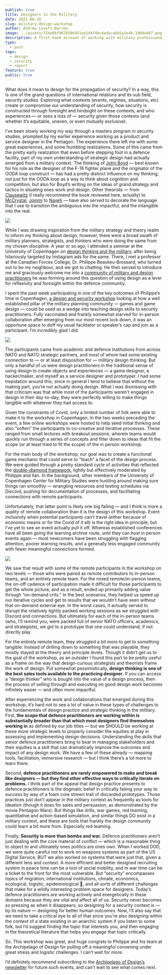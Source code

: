 ```yaml
---
publish: true
title: Designers in the Military
date: 2021-06-28
slug: military-design-workshop
author: Andrew Lovett-Barron
image: ../assets/75be8bf9678586451ed144f4bc4adacabb5a1e46-1000x667.png
description: A first-hand account of working with military professionals and design
type:
  - post
tags:
  - design
  - security
  - report
feature: true
public: true
---
```


What does it mean to design for the propagation of security? In a way, this is one of the grand questions of international relations and its sub field, security studies. Exploring what contexts (events, regimes, situations, etc) create or compromise our understanding of security, how security is constructed through foresight and hindsight on these contexts, and who experiences — or sees a loss of — security given those contexts (and whether it’s equitable, uneven, or even mutually exclusive).

I’ve been slowly working my way through a masters program in security studies, prompted by my earlier experience working as a product and service designer in the Pentagon. The experience there left me with some great experiences, and some humbling realizations. Some of this came from the pretty early realization that even before stepping foot in a defence facility, part of my own understanding of strategic design had actually emerged from a military context. The thinking of [John Boyd](https://bookshop.org/a/19778/9780316796880) — best known for his role as the designer of the F-16 fighter plane and the originator of the OODA loop construct — has had a pretty distinct influence on my thinking; not just for the OODA loop as a way to think about cognition and competition, but also for Boyd’s writing on the ideas of grand strategy and tactics in situating ones work and design. Other theorists — from [Clausewitz](https://www.foreignaffairs.com/reviews/capsule-review/1997-03-01/clausewitzian-friction-and-future-war) (I really recommend the book reviewed here, actually) to [McCrystal](https://www.theguardian.com/news/datablog/2010/apr/29/mcchrystal-afghanistan-powerpoint-slide), [Jomini](https://warroom.armywarcollege.edu/special-series/great-strategists/scientific-approach-to-war-jomini/) to [Naveh](https://www.publicspace.org/multimedia/-/post/walking-through-walls-soldiers-as-architects-in-the-israeli-palestinian-conflict) — have also served to decorate the language that I use to transition the ambiguous into the impactful, and the intangible into the real.

![](../assets/7548e0f3e8f5abcedd12a7f7d1a00820b20f38dd-850x558.png)

While I was drawing inspiration from the military strategy and theory realm to inform my thinking about design, however, there were a broad swath of military planners, strategists, and thinkers who were doing the same from my chosen discipline. A year or so ago, I attended a seminar at the University of Copenhagen on [design thinking and the military](https://cms.polsci.ku.dk/events/regaining-the-advantage-the-promises-of-design-and-innovation-methodologies-for-civil--military-organisations/), after being hilariously targeted by Instagram ads for the same. There, I met a professor at the Canadian Forces College, Dr. Philippe Beaulieu-Brossard, who turned out to be my neighbour, and we got to chatting. He then served to introduce me and graciously welcome me into a [community of military and design practitioners](https://aodnetwork.ca/) he was forming around this question of using design as a lever for reflexivity and foresight within the defence community.

I spent the past week participating in one of the key outcomes of Philippe’s time in Copenhagen, [a design and security workshop](https://aodnetwork.ca/the-albatross-playbook/) looking at how a well established pillar of the military planning community — games and game design — could be used as a wedge into teaching design skills to security practitioners. Fully vaccinated and frankly somewhat starved for in-person collaboration after emerging from our most recent lock down, it was an opportune space to doff my usual facilitator or speaker’s cap and join as a participant. I’m incredibly glad I did.

![](../assets/52169f0fb36c1cd9f165f23f312adfb584cb8503-1360x1070.png)

The participants came from academic and defence institutions from across NATO and NATO strategic partners, and most of whom had some existing connection to — or at least disposition for — military design thinking. But only a handful of us were design practitioners in the traditional sense of using design to create objects and experiences — a game designer, a hacker/maker, and myself as a service designer and prototyper. I had some trepidation around this, since in general I tend to believe that without the making part, you’re not actually doing design. What I was dismissing with that criticism was that while most of the participants weren’t engaged in design in their day-to-day, they were perfectly willing to make things tangible with whatever they had access to.

Given the constraints of Covid, only a limited number of folk were able to make it to the workshop in Copenhagen. In the two weeks preceding the event, a few online workshops were hosted to help seed initial thinking and also “soften” the participants to co-creative and iterative processes. These ranged from small lectures with breakout sessions, wherein teams would quickly run through a series of concepts and filter down to ideas that fit the scope (or at least tried to fit the scope) of the in person workshop.

For the main body of the workshop, our goal was to create a functional game mechanic that could serve to “teach” a facet of the design process. We were guided through a pretty standard cycle of activities that reflected the [double-diamond framework](https://www.designcouncil.org.uk/news-opinion/what-framework-innovation-design-councils-evolved-double-diamond), lightly but effectively moderated by Philippe and Ilan. In the background, other members of the University of Copenhagen Center for Military Studies were hustling around making sure things ran smoothly — wrangling resources and testing schedules via Discord, pushing for documentation of processes, and facilitating connections with remote participants.

Unfortunately, that latter point is likely one big failing — and I think is more a quality of remote collaboration than it is the design of this workshop. Event inclusivity when potential participants can’t travel (either because of economic means or for the Covid of it all) is the right idea in principle, but I’ve yet to see an event actually pull it off. Whereas established conferences have all been going the learning archive route, until they can host in person events again — most newcomers have been struggling with flagging attention, poorer learning results, and a generally less engaged community with fewer meaningful connections formed.

![](../assets/cc15457ae67a826be6f11e2c45d2ad3d85401992-1304x836.png)

We saw that result with some of the remote participants in the workshop on two levels — those who were paired as remote contributors to in-person teams, and an entirely remote team. For the mixed remote/in-person teams, the on-off cadence of participation made it difficult for those participants to get the whole picture, and as a result, ended up primarily adding value through “on-demand crits.” In the best scenarios, they helped us speed up our iterative cycles and get to results that we wouldn’t have seen without that on-demand external eye. In the worst cases, it actually served to disrupt the relatively tightly packed working sessions as we struggled with Discord and connections. But ultimately for each of the in-person teams (who, I’ll remind you, were packed full of senior NATO officers, academics, and strategists), we got to a prototype that one could understand, if not directly play.

For the entirely remote team, they struggled a bit more to get to something tangible. Instead of drilling down to something that was playable, they mostly stayed at the theory and principle levels. Though it didn’t get us to the goal of the workshop, as an outsider I found this part to be pretty useful as a frame on the way that design-curious strategists and theorists frame the work of design. Put somewhat pessimistically, **design thinking is one of the best sales tools available to the practicing designer.** If you can access a “design thinker” who is bought into the value of a design process, then the process of selling through and executing on good design work becomes infinitely easier — and often more impactful.

After experiencing the work and collaborations that emerged during this workshop, it’s hard not to see a lot of value in these types of challenges to the fundamentals of design practice and strategic thinking in the military. First, **the scope that defence practitioners are working within is substantially broader than that which most designers find themselves** **working in** as defined by our job titles — but we SHOULD be working at these more strategic levels to properly consider the equities at play in assessing and implementing design decisions. Understanding the skills that senior defence practitioners bring to bear in managing stakeholders and their equities is a skill that can dramatically improve the outcomes and impact of any design work. We have a few of these already — mapping tools, facilitation, immersive research — but I think there’s a lot more to learn there.

Second, **defence practitioners are rarely empowered to make and break like designers — but they find other effective ways to critically iterate on problems.** I think part of the appeal that design practice presents to defence practitioners is the dogmatic belief in critically failing your way to success by way of a foam core strewn trail of discarded prototypes. Those practices just don’t appear in the military context as frequently as tools for ideation (though it does for sales and persuasion, as demonstrated by the movie Pentagon Wars). But things like drills, war games, red teaming, quantitative and action-based simulation, and similar things DO exist in a military context, and these are tools that frankly the design community could learn a bit more from. Especially red teaming.

Finally, **Security is more than bombs and war.** Defence practitioners aren’t just dealing with the core material of conflict — which is a reasonable thing to object to and ultimately ones politics are ones own. When I worked DOD, we were quite careful not to work on weapons systems as part of the US Digital Service, BUT we also worked on systems that were just that, given a different lens and context. A more efficient and better designed recruiting system in peace time can be a tool of social mobility, and in war time can be a ticket to the front for the most vulnerable. But “security” encompasses topics of migration, international institutions, climate, economics, ecological, logistic, epidemiological 🦠, and all sorts of different challenges that make for a wildly interesting problem space for designers. Today’s defence practitioners are working actively and energetically in these domains because they are vital and affect all of us. Security never becomes so pressing as when it disappears, so designing for a security context is — by its nature — designing for better human outcomes. Now, I’ll also say that we need to take a critical eye to all of that since you’re also designing within the context of a state existing in an anarchic system if you listen to some folk, but I’d suggest finding the topic that interests you, and then engaging in the theoretical literature that helps you engage that topic critically.

So. This workshop was great, and huge congrats to Philippe and his team at the Archipelago of Design for pulling off a meaningful convening under great stress and logistic challenges. I can’t wait for more.

I’d definitely recommend subscribing to the [Archipelago of Design’s newsletter](https://aodnetwork.ca/) for future such events, and can’t wait to see what comes next.
